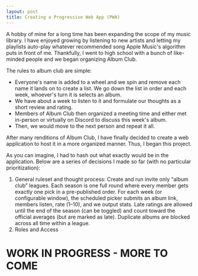 ```yaml
---
layout: post
title: Creating a Progressive Web App (PWA)
---
```


A hobby of mine for a long time has been expanding the scope of my music library. I have enjoyed growing by listening to new artists and letting my playlists auto-play whatever recommended song Apple Music's algorithm puts in front of me. Thankfully, I went to high school with a bunch of like-minded people and we began organizing Album Club. 

The rules to album club are simple:
- Everyone's name is added to a wheel and we spin and remove each name it lands on to create a list. We go down the list in order and each week, whoever's turn it is selects an album.
- We have about a week to listen to it and formulate our thoughts as a short review and rating.
- Members of Album Club then organized a meeting time and either met in-person or virtually on Discord to discuss this week's album.
- Then, we would move to the next person and repeat it all.

After many renditions of Album Club, I have finally decided to create a web application to host it in a more organized manner. Thus, I began this project.

As you can imagine, I had to hash out what exactly would be in the application. Below are a series of decisions I made so far (with no particular prioritization):
1. General ruleset and thought process:
Create and run invite only “album club” leagues. Each season is one full round where every member gets exactly one pick in a pre-published order. For each week (or configurable window), the scheduled picker submits an album link, members listen, rate (1–10), and we output stats. Late ratings are allowed until the end of the season (can be toggled) and count toward the official averages (but are marked as late). Duplicate albums are blocked across all time within a league.
2. Roles and Access

# WORK IN PROGRESS - MORE TO COME
